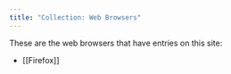 ```yaml
---
title: "Collection: Web Browsers"
---
```


These are the web browsers that have entries on this site:
- [[Firefox]]
